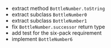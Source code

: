 - extract method `BottleNumber.toString`
- extract subclass `BottleNumber0`
- extract subclass `BottleNumber1`
- fix `BottleNumber.successor` return type
- add test for the six-pack requirement
- implement `BottleNumber6`
